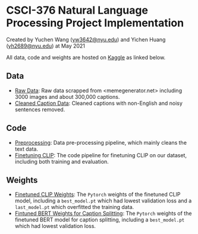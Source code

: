 # CSCI-376 Natural Language Processing Project Implementation
Created by Yuchen Wang (yw3642@nyu.edu) and Yichen Huang (yh2689@nyu.edu) at May 2021

All data, code and weights are hosted on [Kaggle](www.kaggle.com) as linked below.
## Data
- [Raw Data](https://www.kaggle.com/zacchaeus/meme-project-raw): Raw data scrapped from <memegenerator.net> including 3000 images and about 300,000 captions.
- [Cleaned Caption Data](https://www.kaggle.com/zacchaeus/meme-project-clean-json): Cleaned captions with non-English and noisy sentences removed.
## Code
- [Preprocessing](https://www.kaggle.com/zacchaeus/data-preprocess): Data pre-processing pipeline, which mainly cleans the text data.
- [Finetuning CLIP](https://www.kaggle.com/zacchaeus/clip-finetune): The code pipeline for finetuning CLIP on our dataset, including both training and evaluation.
## Weights
- [Finetuned CLIP Weights](https://www.kaggle.com/zacchaeus/clipfinetuneweights): The `Pytorch` weights of the finetuned CLIP model, including a `best_model.pt` which had lowest validation loss and a `last_model.pt` which overfitted the training data.
- [Fintuned BERT Weights for Caption Splitting](https://www.kaggle.com/zacchaeus/bert-splitter-dirty/settings): The `Pytorch` weights of the finetuned BERT model for caption splitting, including a `best_model.pt` which had lowest validation loss.
